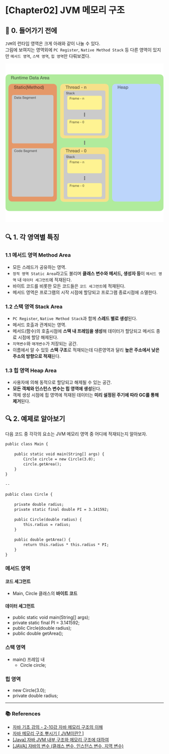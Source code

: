 # [Chapter02] JVM 메모리 구조

## 📍 0. 들어가기 전에

`JVM`의 런타임 영역은 크게 아래와 같이 나눌 수 있다.  
그림에 보여지는 영역외에 `PC Register`, `Native Method Stack` 등 다른 영역이 있지만 `메서드 영역`, `스택 영역`, `힙 영역`만 다뤄보겠다.

![](../img/ch02-01.png)

## 🔍 1. 각 영역별 특징

### 1.1 메서드 영역 Method Area

- 모든 스레드가 공유하는 영역.
- `정적 영역 Static Area`라고도 불리며 **클래스 변수와 메서드, 생성자 등**이 `메서드 영역` 내 `데이터 세그먼트`에 적재된다.
- 바이트 코드를 비롯한 모든 코드들은 `코드 세그먼트`에 적재된다.
- 메서드 영역은 프로그램의 시작 시점에 할당되고 프로그램 종료시점에 소멸한다.

### 1.2 스택 영역 Stack Area

- `PC Register`, `Native Method Stack`과 함께 **스레드 별로 생성**된다.
- 메서드 호출과 관계되는 영역.
- 메서드(함수)의 호출시점에 **스택 내 프레임을 생성**해 데이터가 할당되고 메서드 종료 시점에 할당 해제된다.
- `지역변수`와 `매개변수`가 저장되는 공간.
- 이름에서 알 수 있듯 **스택 구조**로 적재되는데 다른영역과 달리 **높은 주소에서 낮은 주소의 방향으로 적재**된다.

### 1.3 힙 영역 Heap Area

- 사용자에 의해 동적으로 할당되고 해제될 수 있는 공간.
- **모든 객체와 인스턴스 변수는 힙 영역에 생성**된다.
- 객체 생성 시점에 힙 영역에 적재된 데이터는 **미리 설정된 주기에 따라 GC를 통해 제거**된다.

## 🔍 2. 예제로 알아보기

다음 코드 중 각각의 요소는 JVM 메모리 영역 중 어디에 적재되는지 알아보자.

```
public class Main {

    public static void main(String[] args) {
        Circle circle = new Circle(3.0);
        circle.getArea();
    }
}

--

public class Circle {
    
    private double radius;
    private static final double PI = 3.141592;
    
    public Circle(double radius) {
        this.radius = radius;
    }
    
    public double getArea() {
        return this.radius * this.radius * PI;
    }
}
```

### 메서드 영역

#### 코드 세그먼트

- Main, Circle 클래스의 **바이트 코드**

#### 데이터 세그먼트

- public static void main(String[] args);
- private static final PI = 3.141592;
- public Circle(double radius);
- public double getArea();

### 스택 영역

- main() 프레임 내
  - Circle circle;

### 힙 영역

- new Circle(3.0);
- private double radius;

---

### 📚 References

- [자바 기초 강의 - 2-10강 자바 메모리 구조의 이해](https://www.youtube.com/watch?v=QPulWilGBpk)
- [자바 메모리 구조 뿌시기 [ JVM이란? ]](https://www.youtube.com/watch?v=AWXPnMDZ9I0)
- [[Java] 자바 JVM 내부 구조와 메모리 구조에 대하여](https://coding-factory.tistory.com/828)
- [[JAVA] 자바의 변수 (클래스 변수, 인스턴스 변수, 지역 변수)](https://itmining.tistory.com/20)
